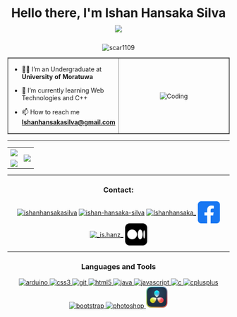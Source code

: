 <h1 align="center">Hello there, I'm Ishan Hansaka Silva <img src='https://raw.githubusercontent.com/MartinHeinz/MartinHeinz/master/wave.gif' height= 35px></h1>

<!--- profile veiws -->
<p align="center">
  <img width="120px" heigth="120px" src="https://komarev.com/ghpvc/?username=IshanHansaka&label=Profile%20views&color=0e75b6&style=flat" alt="scar1109" />
</p>

<!--- About -->
<table align="center" border="none">
  <tr>
    <td width="50%" align="left">

- 🧑‍🎓 I’m an Undergraduate at **University of Moratuwa**
  
-  🌱 I’m currently learning Web Technologies and C++
  
- 📫 How to reach me **Ishanhansakasilva@gmail.com**
  
    </td>
    <td width="50%" align="center">
      <img align="center" alt="Coding" width="250" src="https://github.com/7oSkaaa/7oSkaaa/blob/main/Images/Right_Side.gif?raw=true">
    </td>
  </tr>
</table>

---
<!--- stats -->
<table align="center">
  <tr border="none">
    <td width="50%" align="center">
      <img  align="center"  src="https://github-readme-stats.vercel.app/api?username=IshanHansaka&theme=dark&show_icons=true&count_private=true" />
      <!---
      <br></br>
      <img  title="🔥 Get streak stats for your profile at git.io/streak-stats" alt="Mark streak" src="https://github-readme-streak-stats.herokuapp.com/?user=IshanHansaka&theme=dark&hide_border=false" /> 
      -->
    </td>
    <td width="50%" align="center" rowspan = 2>
      <img  align="center"  src="https://github-readme-stats.anuraghazra1.vercel.app/api/top-langs/?username=IshanHansaka&theme=dark&hide_border=false&no-bg=true&no-frame=true&langs_count=10"/>
    </td>
  </tr>
  <tr border="none">
    <td width="50%" align="center">
      <img  align="center"  src="https://streak-stats.demolab.com/?user=IshanHansaka&theme=dark&show_icons=true&count_private=true" />
    </td>
  </tr>
</table>

---

<h3 align="center">Contact:</h3>
<p align="center">
<a href="https://www.linkedin.com/in/ishanhansakasilva" target="blank"><img align="center" src="https://github.com/IshanHansaka/skill-icons/blob/main/icons/LinkedIn.svg" alt="ishanhansakasilva" height="50" width="50" /></a>
<a href="https://stackoverflow.com/users/22502508/ishan-hansaka-silva" target="blank"><img align="center" src="https://raw.githubusercontent.com/rahuldkjain/github-profile-readme-generator/master/src/images/icons/Social/stack-overflow.svg" alt="ishan-hansaka-silva" height="50" width="50" /></a>
<a href="https://twitter.com/Ishanhansaka_" target="blank"><img align="center" src="https://github.com/IshanHansaka/skill-icons/blob/main/icons/Twitter.svg" alt="Ishanhansaka_" height="50" width="50" /></a>
<a href="https://web.facebook.com/IshanHansakaSilva" target="blank"><img align="center" src="https://github.com/IshanHansaka/skill-icons/blob/IshanHansaka/icons/fb.svg" alt="Ishan Hansaka Silva" height="50" width="50" /></a>
<a href="https://www.instagram.com/_is.hanz_/" target="blank"><img align="center" src="https://github.com/IshanHansaka/skill-icons/blob/main/icons/Instagram.svg" alt="_is.hanz_" height="50" width="50" /></a>
<a href="https://medium.com/@ishanhansakasilva" target="blank"><img align="center" src="https://github.com/IshanHansaka/skill-icons/blob/IshanHansaka/icons/medium-.svg" alt="@ishanhansakasilva" height="50" width="50" /></a>
</p>

---

<h3 align="center">Languages and Tools</h3>
<p align="center"> 
  <a href="https://www.arduino.cc/" target="_blank" rel="noreferrer"> <img src="https://github.com/IshanHansaka/skill-icons/blob/main/icons/Arduino.svg" alt="arduino" width="50" height="50"/> </a> 
  <a href="https://www.w3schools.com/css/" target="_blank" rel="noreferrer"> <img src="https://github.com/IshanHansaka/skill-icons/blob/main/icons/CSS.svg" alt="css3" width="50" height="50"/> </a> 
  <a href="https://git-scm.com/" target="_blank" rel="noreferrer"> <img src="https://github.com/IshanHansaka/skill-icons/blob/main/icons/Git.svg" alt="git" width="50" height="50"/> </a>
  <a href="https://www.w3.org/html/" target="_blank" rel="noreferrer"> <img src="https://github.com/IshanHansaka/skill-icons/blob/main/icons/HTML.svg" alt="html5" width="50" height="50"/> </a> 
  <a href="https://www.java.com" target="_blank" rel="noreferrer"> <img src="https://github.com/IshanHansaka/skill-icons/blob/main/icons/Java-Light.svg" alt="java" width="50" height="50"/> </a> 
  <a href="https://developer.mozilla.org/en-US/docs/Web/JavaScript" target="_blank" rel="noreferrer"> <img src="https://github.com/IshanHansaka/skill-icons/blob/main/icons/JavaScript.svg" alt="javascript" width="50" height="50"/> </a> 
  <a href="https://www.cprogramming.com/" target="_blank" rel="noreferrer"> <img src="https://github.com/IshanHansaka/skill-icons/blob/main/icons/C.svg" alt="c" width="50" height="50"/> </a> 
  <a href="https://www.w3schools.com/cpp/" target="_blank" rel="noreferrer"> <img src="https://github.com/IshanHansaka/skill-icons/blob/main/icons/CPP.svg" alt="cplusplus" width="50" height="50"/> </a>
  <a href="https://getbootstrap.com" target="_blank" rel="noreferrer"> <img src="https://github.com/IshanHansaka/skill-icons/blob/main/icons/Bootstrap.svg" alt="bootstrap" width="50" height="50"/> </a>
  <a href="https://www.photoshop.com/en" target="_blank" rel="noreferrer"> <img src="https://github.com/IshanHansaka/skill-icons/blob/main/icons/Photoshop.svg" alt="photoshop" width="50" height="50"/> </a>
  <a href="https://www.blackmagicdesign.com/products/davinciresolve" target="_blank" rel="noreferrer"><img src="https://github.com/Scar1109/skill-icons/blob/Scar1109/icons/DavinchiResolve.svg" alt="DavinchiResolve" width="50" height="50"/></a>
  
<!---
---

<h3 align="center">Support:</h3>

-->
